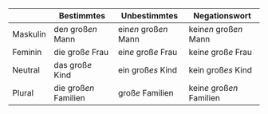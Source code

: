 |          | Bestimmtes            | Unbestimmtes          | Negationswort              |
| -------- | --------------------- | --------------------- | -------------------------- |
| Maskulin | de*n* groß*en* Mann   | ein*en* groß*en* Mann | kein*en* groß*en* Mann     |
| Feminin  | die groß*e* Frau      | ein*e* groß*e* Frau   | kein*e* groß*e* Frau       |
| Neutral  | das groß*e* Kind      | ein groß*es* Kind     | kein groß*es* Kind         |
| Plural   | die groß*en* Familien | groß*e* Familien      | kein*e*  groß*en* Familien |
